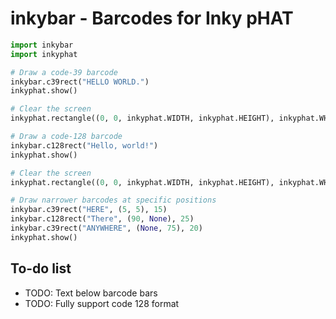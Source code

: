 # inkybar - Barcodes for Inky pHAT

```python
import inkybar
import inkyphat

# Draw a code-39 barcode
inkybar.c39rect("HELLO WORLD.")
inkyphat.show()

# Clear the screen
inkyphat.rectangle((0, 0, inkyphat.WIDTH, inkyphat.HEIGHT), inkyphat.WHITE)

# Draw a code-128 barcode
inkybar.c128rect("Hello, world!")
inkyphat.show()

# Clear the screen
inkyphat.rectangle((0, 0, inkyphat.WIDTH, inkyphat.HEIGHT), inkyphat.WHITE)

# Draw narrower barcodes at specific positions
inkybar.c39rect("HERE", (5, 5), 15)
inkybar.c128rect("There", (90, None), 25)
inkybar.c39rect("ANYWHERE", (None, 75), 20)
inkyphat.show()
```

## To-do list
* TODO: Text below barcode bars
* TODO: Fully support code 128 format
